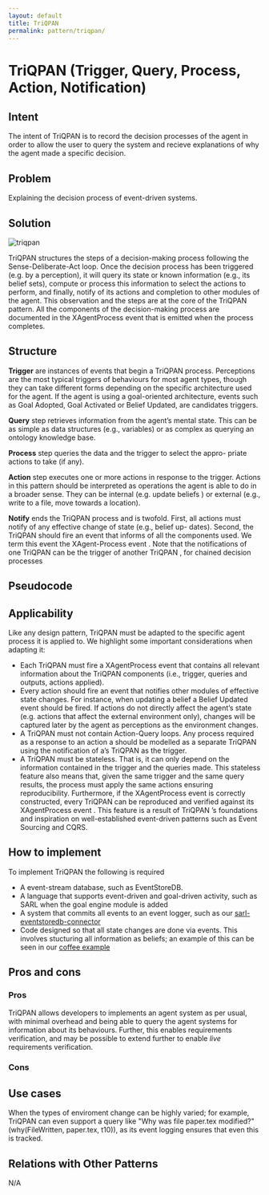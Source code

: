 ```yaml
---
layout: default
title: TriQPAN
permalink: pattern/triqpan/
---
```


# TriQPAN (Trigger, Query, Process, Action, Notification)

## Intent
The intent of TriQPAN is to record the decision processes of the agent in order to allow the user to query the system and recieve explanations of why the agent made a specific decision.

## Problem
Explaining the decision process of event-driven systems.

## Solution
![triqpan](/xag/patterns/triqpan/triqpan.png)
	
TriQPAN structures the steps of a decision-making process following the Sense-Deliberate-Act loop. Once the decision process has been triggered (e.g. by a perception), it will query its state or known information (e.g., its belief sets), compute or process this information to select the actions to perform, and finally, notify of its actions and completion to other modules of the agent. This observation and the steps are at the core of the TriQPAN pattern. All the components of the decision-making process are documented in the XAgentProcess event that is emitted when the process completes.

## Structure
<p><b>Trigger</b> are instances of events that begin a TriQPAN process. Perceptions are the most typical triggers of behaviours for most agent types, though they can take different forms depending on the specific architecture used for the agent. If the agent is using a goal-oriented architecture, events such as Goal Adopted, Goal Activated or Belief Updated, are candidates triggers.</p>
<p><b>Query</b> step retrieves information from the agent’s mental state. This can be as simple as data structures (e.g., variables) or as complex as querying an ontology knowledge base.</p>
<p><b>Process</b> step queries the data and the trigger to select the appro- priate actions to take (if any).</p>
<p><b>Action</b> step executes one or more actions in response to the trigger. Actions in this pattern should be interpreted as operations the agent is able to do in a broader sense. They can be internal (e.g. update beliefs ) or external (e.g., write to a file, move towards a location).</p>
<p><b>Notify</b> ends the TriQPAN process and is twofold. First, all actions
must notify of any effective change of state (e.g., belief up-
dates). Second, the TriQPAN should fire an event that informs of all the components used. We term this event the XAgent-Process event . Note that the notifications of one TriQPAN can be the trigger of another TriQPAN , for chained decision processes</p>

## Pseudocode

## Applicability
<p>Like any design pattern, TriQPAN must be adapted to the specific agent process it is applied to. We highlight some important considerations when adapting it:</p>
<ul>
	<li>Each TriQPAN must fire a XAgentProcess event that contains all relevant information about the TriQPAN components (i.e., trigger, queries and outputs, actions applied).</li>
	<li>Every action should fire an event that notifies other modules of effective state changes. For instance, when updating a belief a Belief Updated event should be fired. If actions do not directly affect the agent’s state (e.g. actions that affect the external environment only), changes will be captured later by the agent as perceptions as the environment changes.</li>
	<li>A TriQPAN must not contain Action-Query loops. Any process required as a response to an action a should be modelled as a separate TriQPAN using the notification of a’s TriQPAN as the trigger.</li>
	<li>A TriQPAN must be stateless. That is, it can only depend on the information contained in the trigger and the queries made. This stateless feature also means that, given the same trigger and the same query results, the process must apply the same actions ensuring reproducibility. Furthermore, if the XAgentProcess event is correctly constructed, every TriQPAN can be reproduced and verified against its XAgentProcess event . This feature is a result of TriQPAN ’s foundations and inspiration on well-established event-driven patterns such as Event Sourcing and CQRS.</li>
</ul>

## How to implement
<p>To implement TriQPAN the following is required</p>
<ul>
	<li>A event-stream database, such as EventStoreDB.</li>
	<li>A language that supports event-driven and goal-driven activity, such as SARL when the goal engine module is added</li>
	<li>A system that commits all events to an event logger, such as our <a href="https://github.com/hmteams/sarl-eventstoredb-connector" target="_blank">sarl-eventstoredb-connector</a></li>
	<li>Code designed so that all state changes are done via events. This involves stucturing all information as beliefs; an example of this can be seen in our <a href="https://github.com/srodriguez/aamas2024-triqpan-examples/blob/main/src/main/sarl/io/github/hmteams/aamas24/coffee/coffee-beliefs.sarl" target="_blank">coffee example</a></li>
</ul>

## Pros and cons
### Pros
<p>TriQPAN allows developers to implements an agent system as per usual, with minimal overhead and being able to query the agent systems for information about its behaviours. Further, this enables requirements verification, and may be possible to extend further to enable <i>live</i> requirements verification.</p>

### Cons

## Use cases
When the types of enviroment change can be highly varied; for example, TriQPAN can even support a query like "Why was file paper.tex modified?" (why(FileWritten, paper.tex, t10)), as its event logging ensures that even this is tracked.

## Relations with Other Patterns
N/A
